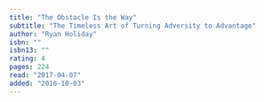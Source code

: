 ```yaml
---
title: "The Obstacle Is the Way"
subtitle: "The Timeless Art of Turning Adversity to Advantage"
author: "Ryan Holiday"
isbn: ""
isbn13: ""
rating: 4
pages: 224
read: "2017-04-07"
added: "2016-10-03"
---
```


